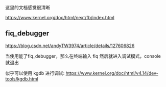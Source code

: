 

这里的文档感觉很清晰

https://www.kernel.org/doc/html/next/fb/index.html


## fiq_debugger 
https://blog.csdn.net/andyTW3974/article/details/127606826

当使用能了fiq_debugger，那么在终端输入 fiq 然后就进入调试模式，console 就退出

似乎可以使用 kgdb 进行调试: https://www.kernel.org/doc/html/v4.14/dev-tools/kgdb.html